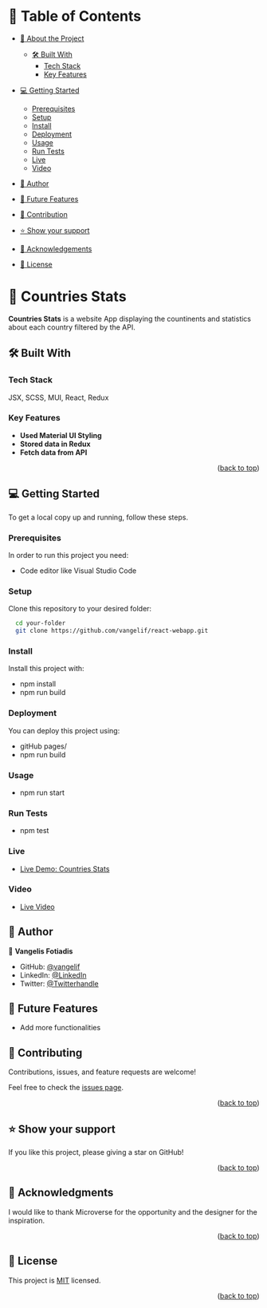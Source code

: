 <a name="readme-top"></a>

# 📗 Table of Contents

- [📖 About the Project](#about-project)

  - [🛠 Built With](#built-with)
    - [Tech Stack](#tech-stack)
    - [Key Features](#key-features)

- [💻 Getting Started](#getting-started)

  - [Prerequisites](#prerequisites)
  - [Setup](#setup)
  - [Install](#install)
  - [Deployment](#deployment)
  - [Usage](#usage)
  - [Run Tests](#runtests)
  - [Live](#live)
  - [Video](#video)

- [👥 Author](#authors)
- [🔭 Future Features](#features)
- [🤝 Contribution](#contributing)
- [⭐️ Show your support](#support)
- [🙏 Acknowledgements](#acknowledgements)
- [📝 License](#license)

# 📖 Countries Stats <a name="about-project"></a>

**Countries Stats** is a website App displaying the countinents and statistics about each country filtered by the API.

## 🛠 Built With <a name="built-with"></a>

### Tech Stack

<a name="built-with">JSX,</a>
<a name="tech-stack">SCSS,</a>
<a name="built-with">MUI,</a>
<a name="tech-stack">React,</a>
<a name="tech-stack">Redux</a>

### Key Features <a name="key-features"></a>

- **Used Material UI Styling**
- **Stored data in Redux**
- **Fetch data from API**

<p align="right">(<a href="#readme-top">back to top</a>)</p>

<!-- GETTING STARTED -->

## 💻 Getting Started <a name="getting-started"></a>

To get a local copy up and running, follow these steps.

### Prerequisites

In order to run this project you need:

- Code editor like Visual Studio Code

### Setup

Clone this repository to your desired folder:

```sh
  cd your-folder
  git clone https://github.com/vangelif/react-webapp.git
```

### Install

Install this project with:

- npm install
- npm run build

### Deployment

You can deploy this project using:

- gitHub pages/
- npm run build

### Usage

- npm run start

### Run Tests <a name="runtests"></a>

- npm test

<!-- AUTHORS -->

### Live <a name="live"></a>

- [Live Demo: Countries Stats](https://649da459a7d1a300838dc9a9--precious-crumble-870230.netlify.app/)

### Video <a name="video"></a>

- [Live Video](https://www.loom.com/share/1105a01755144438b24fdd2c062c2425?sid=1a640403-02a7-4f6b-b365-e18aebf4c672)

## 👥 Author <a name="authors"></a>

👤 **Vangelis Fotiadis**

- GitHub: [@vangelif](https://github.com/vangelif)
- LinkedIn: [@LinkedIn](https://www.linkedin.com/in/vangfot/)
- Twitter: [@Twitterhandle](https://twitter.com/vangfot)

## 🔭 Future Features <a name="features"></a>

- Add more functionalities

## 🤝 Contributing <a name="contributing"></a>

Contributions, issues, and feature requests are welcome!

Feel free to check the [issues page](../../issues/).

<p align="right">(<a href="#readme-top">back to top</a>)</p>

## ⭐️ Show your support <a name="support"></a>

If you like this project, please giving a star on GitHub!

<p align="right">(<a href="#readme-top">back to top</a>)</p>

## 🙏 Acknowledgments <a name="acknowledgements"></a>

I would like to thank Microverse for the opportunity and the designer for the inspiration.

<p align="right">(<a href="#readme-top">back to top</a>)</p>

## 📝 License <a name="license"></a>

This project is [MIT](./LICENSE) licensed.

<p align="right">(<a href="#readme-top">back to top</a>)</p>

